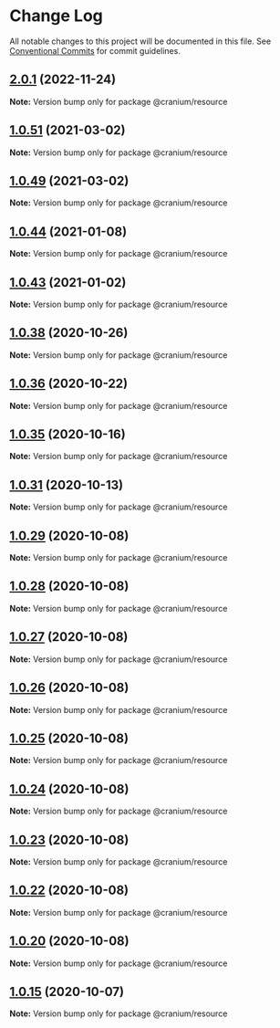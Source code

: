 # Change Log

All notable changes to this project will be documented in this file.
See [Conventional Commits](https://conventionalcommits.org) for commit guidelines.

## [2.0.1](https://github.com/alexgul4enko/bones/compare/v1.0.57...v2.0.1) (2022-11-24)

**Note:** Version bump only for package @cranium/resource





## [1.0.51](https://github.com/alexgul4enko/bones/compare/v1.0.50...v1.0.51) (2021-03-02)

**Note:** Version bump only for package @cranium/resource





## [1.0.49](https://github.com/alexgul4enko/bones/compare/v1.0.48...v1.0.49) (2021-03-02)

**Note:** Version bump only for package @cranium/resource





## [1.0.44](https://github.com/alexgul4enko/bones/compare/v1.0.43...v1.0.44) (2021-01-08)

**Note:** Version bump only for package @cranium/resource





## [1.0.43](https://github.com/alexgul4enko/bones/compare/v1.0.42...v1.0.43) (2021-01-02)

**Note:** Version bump only for package @cranium/resource





## [1.0.38](https://github.com/alexgul4enko/bones/compare/v1.0.37...v1.0.38) (2020-10-26)

**Note:** Version bump only for package @cranium/resource





## [1.0.36](https://github.com/alexgul4enko/bones/compare/v1.0.35...v1.0.36) (2020-10-22)

**Note:** Version bump only for package @cranium/resource





## [1.0.35](https://github.com/alexgul4enko/bones/compare/v1.0.34...v1.0.35) (2020-10-16)

**Note:** Version bump only for package @cranium/resource





## [1.0.31](https://github.com/alexgul4enko/bones/compare/v1.0.30...v1.0.31) (2020-10-13)

**Note:** Version bump only for package @cranium/resource





## [1.0.29](https://github.com/alexgul4enko/bones/compare/v1.0.28...v1.0.29) (2020-10-08)

**Note:** Version bump only for package @cranium/resource





## [1.0.28](https://github.com/alexgul4enko/bones/compare/v1.0.27...v1.0.28) (2020-10-08)

**Note:** Version bump only for package @cranium/resource





## [1.0.27](https://github.com/alexgul4enko/bones/compare/v1.0.26...v1.0.27) (2020-10-08)

**Note:** Version bump only for package @cranium/resource





## [1.0.26](https://github.com/alexgul4enko/bones/compare/v1.0.25...v1.0.26) (2020-10-08)

**Note:** Version bump only for package @cranium/resource





## [1.0.25](https://github.com/alexgul4enko/bones/compare/v1.0.24...v1.0.25) (2020-10-08)

**Note:** Version bump only for package @cranium/resource





## [1.0.24](https://github.com/alexgul4enko/bones/compare/v1.0.23...v1.0.24) (2020-10-08)

**Note:** Version bump only for package @cranium/resource





## [1.0.23](https://github.com/alexgul4enko/bones/compare/v1.0.22...v1.0.23) (2020-10-08)

**Note:** Version bump only for package @cranium/resource





## [1.0.22](https://github.com/alexgul4enko/bones/compare/v1.0.20...v1.0.22) (2020-10-08)

**Note:** Version bump only for package @cranium/resource





## [1.0.20](https://github.com/alexgul4enko/bones/compare/v1.0.19...v1.0.20) (2020-10-08)

**Note:** Version bump only for package @cranium/resource





## [1.0.15](https://github.com/alexgul4enko/bones/compare/v1.0.14...v1.0.15) (2020-10-07)

**Note:** Version bump only for package @cranium/resource
